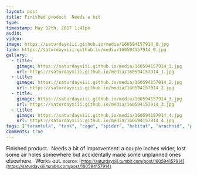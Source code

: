 ```yaml
---
layout: post
title: Finished product  Needs a bit 
type: 
timestamp: May 12th, 2017 1:41pm
audio: 
video: 
image: https://saturdayxiii.github.io/media/160594157914_0.jpg
link: https://saturdayxiii.github.io/media/160594157914_0.jpg
gallery:
  - title: 
    gimage: https://saturdayxiii.github.io/media/160594157914_1.jpg
    url: https://saturdayxiii.github.io/media/160594157914_1.jpg
  - title: 
    gimage: https://saturdayxiii.github.io/media/160594157914_2.jpg
    url: https://saturdayxiii.github.io/media/160594157914_2.jpg
  - title: 
    gimage: https://saturdayxiii.github.io/media/160594157914_3.jpg
    url: https://saturdayxiii.github.io/media/160594157914_3.jpg
  - title: 
    gimage: https://saturdayxiii.github.io/media/160594157914_4.jpg
    url: https://saturdayxiii.github.io/media/160594157914_4.jpg
tags: ["tarantula", "tank", "cage", "spider", "habitat", "arachnid", "pets", "showcase"]
comments: true
---
```

Finished product.  Needs a bit of improvement: a couple inches wider, lost some air holes somewhere but accidentally made some unplanned ones elsewhere.  Works out.
<small>source: [https://saturdayxiii.tumblr.com/post/160594157914](https://saturdayxiii.tumblr.com/post/160594157914)</small>